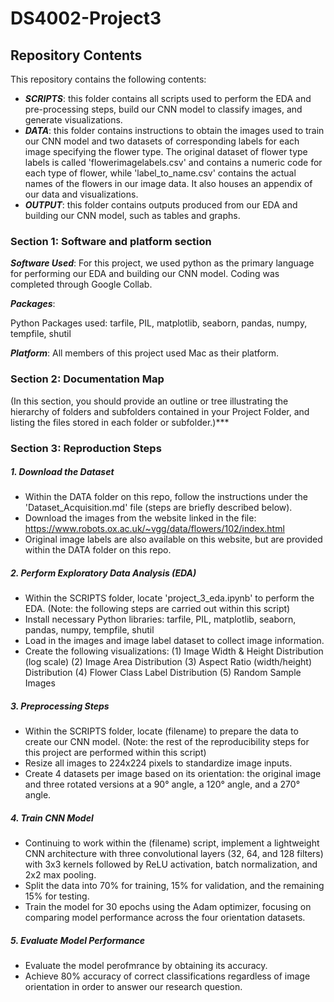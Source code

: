 # DS4002-Project3

## Repository Contents
This repository contains the following contents:
- ***SCRIPTS***: this folder contains all scripts used to perform the EDA and pre-processing steps, build our CNN model to classify images, and generate visualizations.
- ***DATA***: this folder contains instructions to obtain the images used to train our CNN model and two datasets of corresponding labels for each image specifying the flower type. The original dataset of flower type labels is called 'flowerimagelabels.csv' and contains a numeric code for each type of flower, while 'label_to_name.csv' contains the actual names of the flowers in our image data. It also houses an appendix of our data and visualizations. 
- ***OUTPUT***: this folder contains outputs produced from our EDA and building our CNN model, such as tables and graphs. 

### Section 1: Software and platform section

***Software Used***:
For this project, we used python as the primary language for performing our EDA and building our CNN model. Coding was completed through Google Collab. 

***Packages***:

Python Packages used: tarfile, PIL, matplotlib, seaborn, pandas, numpy, tempfile, shutil

***Platform***: 
All members of this project used Mac as their platform. 

### Section 2: Documentation Map
(In this section, you should provide an outline or tree illustrating the hierarchy of folders and subfolders contained in your Project Folder, and listing the files stored in each folder or subfolder.)***

### Section 3: Reproduction Steps 

##### **1. Download the Dataset**  
- Within the DATA folder on this repo, follow the instructions under the 'Dataset_Acquisition.md' file (steps are briefly described below).
- Download the images from the website linked in the file: https://www.robots.ox.ac.uk/~vgg/data/flowers/102/index.html
- Original image labels are also available on this website, but are provided within the DATA folder on this repo.

##### **2. Perform Exploratory Data Analysis (EDA)**  
   - Within the SCRIPTS folder, locate 'project_3_eda.ipynb' to perform the EDA. (Note: the following steps are carried out within this script)
   - Install necessary Python libraries: tarfile, PIL, matplotlib, seaborn, pandas, numpy, tempfile, shutil
   - Load in the images and image label dataset to collect image information.
   - Create the following visualizations: (1) Image Width & Height Distribution (log scale) (2) Image Area Distribution (3) Aspect Ratio (width/height) Distribution (4) Flower Class Label Distribution (5) Random Sample Images

##### **3. Preprocessing Steps**  
   - Within the SCRIPTS folder, locate (filename) to prepare the data to create our CNN model. (Note: the rest of the reproducibility steps for this project are performed within this script)
   - Resize all images to 224x224 pixels to standardize image inputs.
   - Create 4 datasets per image based on its orientation: the original image and three rotated versions at a 90° angle, a 120° angle, and a 270° angle.

##### **4. Train CNN Model**  
   - Continuing to work within the (filename) script, implement a lightweight CNN architecture with three convolutional layers (32, 64, and 128 filters) with 3x3 kernels followed by ReLU activation, batch normalization, and 2x2 max pooling.
   - Split the data into 70% for training, 15% for validation, and the remaining 15% for testing.
   - Train the model for 30 epochs using the Adam optimizer, focusing on comparing model performance across the four orientation datasets.

##### **5. Evaluate Model Performance**  
   - Evaluate the model perofmrance by obtaining its accuracy.
   - Achieve 80% accuracy of correct classifications regardless of image orientation in order to answer our research question.
